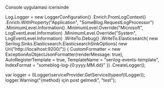 ﻿Console uygulamasi icerisinde  

Log.Logger = new LoggerConfiguration()
              .Enrich.FromLogContext()
              .Enrich.WithProperty("Application", "SomeBlog.RequestLogProcessor")
              .MinimumLevel.Information()
              .MinimumLevel.Override("Microsoft", LogEventLevel.Information)
              .MinimumLevel.Override("System", LogEventLevel.Information)
              .WriteTo.Debug()
              .WriteTo.Elasticsearch(
                  new Serilog.Sinks.Elasticsearch.ElasticsearchSinkOptions(
                      new Uri("http://localhost:9200/"))
                  {
                      CustomFormatter = new ExceptionAsObjectJsonFormatter(renderMessage: true),
                      AutoRegisterTemplate = true,
                      TemplateName = "serilog-events-template",
                      IndexFormat = "someblog-log-{0:yyyy.MM.dd}"
                  })
              .CreateLogger();

var logger = (ILogger<Program>)serviceProvider.GetService(typeof(ILogger<Program>));
logger.Warning("{method} için post gelmedi", "test");